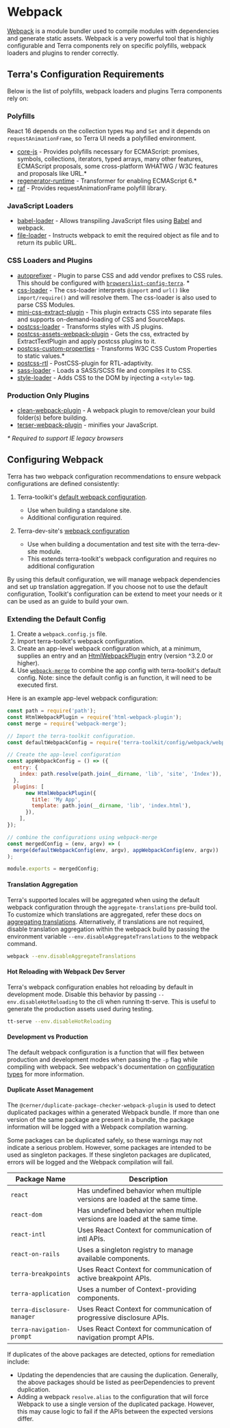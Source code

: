 # Webpack
[Webpack](https://webpack.js.org/) is a module bundler used to compile modules with dependencies and generate static assets. Webpack is a very powerful tool that is highly configurable and Terra components rely on specific polyfills, webpack loaders and plugins to render correctly.

## Terra's Configuration Requirements
Below is the list of polyfills, webpack loaders and plugins Terra components rely on:

### Polyfills
React 16 depends on the collection types ``Map`` and ``Set`` and it depends on ``requestAnimationFrame``, so Terra UI needs a polyfilled environment.
- [core-js](https://github.com/zloirock/core-js) - Provides polyfills necessary for ECMAScript: promises, symbols, collections, iterators, typed arrays, many other features, ECMAScript proposals, some cross-platform WHATWG / W3C features and proposals like URL.\*
- [regenerator-runtime](https://github.com/facebook/regenerator/tree/master/packages/regenerator-runtime) - Transformer for enabling ECMAScript 6.\*
- [raf](https://github.com/chrisdickinson/raf) - Provides requestAnimationFrame polyfill library.

### JavaScript Loaders
- [babel-loader](https://webpack.js.org/loaders/babel-loader/) - Allows transpiling JavaScript files using [Babel](https://github.com/babel/babel) and webpack.
- [file-loader](https://webpack.js.org/loaders/file-loader/) - Instructs webpack to emit the required object as file and to return its public URL.

### CSS Loaders and Plugins
- [autoprefixer](https://github.com/postcss/autoprefixer) - Plugin to parse CSS and add vendor prefixes to CSS rules. This should be configured with [`browserslist-config-terra`](https://github.com/cerner/browserslist-config-terra). \*
- [css-loader](https://webpack.js.org/loaders/css-loader/) - The css-loader interprets ``@import`` and ``url()`` like ``import/require()`` and will resolve them. The css-loader is also used to parse CSS Modules.
- [mini-css-extract-plugin](https://github.com/webpack-contrib/mini-css-extract-plugin) - This plugin extracts CSS into separate files and supports on-demand-loading of CSS and SourceMaps.
- [postcss-loader](https://webpack.js.org/loaders/postcss-loader/) - Transforms styles with JS plugins.
- [postcss-assets-webpack-plugin](https://github.com/klimashkin/postcss-assets-webpack-plugin#apply-postcss-plugins-to-webpack-css-asset) - Gets the css, extracted by ExtractTextPlugin and apply postcss plugins to it.
- [postcss-custom-properties](https://github.com/postcss/postcss-custom-properties) - Transforms W3C CSS Custom Properties to static values.\*
- [postcss-rtl](https://github.com/vkalinichev/postcss-rtl) - PostCSS-plugin for RTL-adaptivity.
- [sass-loader](https://webpack.js.org/loaders/sass-loader/) - Loads a SASS/SCSS file and compiles it to CSS.
- [style-loader](https://webpack.js.org/loaders/style-loader/) - Adds CSS to the DOM by injecting a ``<style>`` tag.

### Production Only Plugins
- [clean-webpack-plugin](https://github.com/johnagan/clean-webpack-plugin) -
A webpack plugin to remove/clean your build folder(s) before building.
- [terser-webpack-plugin](https://webpack.js.org/plugins/terser-webpack-plugin/) - minifies your JavaScript.

_\* Required to support IE legacy browsers_

## Configuring Webpack
Terra has two webpack configuration recommendations to ensure webpack configurations are defined consistently:

1) Terra-toolkit's [default webpack configuration](https://github.com/cerner/terra-toolkit/blob/master/config/webpack/webpack.config.js).
    - Use when building a standalone site.
    - Additional configuration required.

2) Terra-dev-site's [webpack configuration](https://github.com/cerner/terra-toolkit/blob/master/config/webpack/webpack.config.js)
    - Use when building a documentation and test site with the terra-dev-site module.
    - This extends terra-toolkit's webpack configuration and requires no additional configuration

By using this default configuration, we will manage webpack dependencies and set up translation aggregation. If you choose not to use the default configuration, Toolkit's configuration can  be extend to meet your needs or it can be used as an guide to build your own.

### Extending the Default Config
1. Create a `webpack.config.js` file.
2. Import terra-toolkit's webpack configuration.
3. Create an app-level webpack configuration which, at a minimum, supplies an entry and an [HtmlWebpackPlugin](https://github.com/jantimon/html-webpack-plugin) entry (version ^3.2.0 or higher).
4. Use [`webpack-merge`](https://github.com/survivejs/webpack-merge) to combine the app config with terra-toolkit's default config. Note: since the default config is an function, it will need to be executed first.

Here is an example app-level webpack configuration:
```javascript
const path = require('path');
const HtmlWebpackPlugin = require('html-webpack-plugin');
const merge = require('webpack-merge');

// Import the terra-toolkit configuration.
const defaultWebpackConfig = require('terra-toolkit/config/webpack/webpack.config');

// Create the app-level configuration
const appWebpackConfig = () => ({
  entry: {
    index: path.resolve(path.join(__dirname, 'lib', 'site', 'Index')),
  },
  plugins: [
      new HtmlWebpackPlugin({
        title: 'My App',
        template: path.join(__dirname, 'lib', 'index.html'),
      }),
    ],
});

// combine the configurations using webpack-merge
const mergedConfig = (env, argv) => (
  merge(defaultWebpackConfig(env, argv), appWebpackConfig(env, argv))
);

module.exports = mergedConfig;
```

#### Translation Aggregation
Terra's supported locales will be aggregated when using the default webpack configuration through the `aggregate-translations` pre-build tool. To customize which translations are aggregated, refer these docs on [aggregating translations](https://github.com/cerner/terra-aggregate-translations#terrai18nconfig-example). Alternatively, if translations are not required, disable translation aggregation within the webpack build by passing the environment variable `--env.disableAggregateTranslations` to the webpack command.

```bash
webpack --env.disableAggregateTranslations
```

#### Hot Reloading with Webpack Dev Server
Terra's webpack configuration enables hot reloading by default in development mode. Disable this behavior by passing `--env.disableHotReloading` to the cli when running tt-serve. This is useful to generate the production assets used during testing.

```bash
tt-serve --env.disableHotReloading
```

#### Development vs Production
The default webpack configuration is a function that will flex between production and development modes when passing the `-p` flag while compiling with webpack. See webpack's documentation on [configuration types](https://webpack.js.org/configuration/configuration-types/) for more information.

#### Duplicate Asset Management

The `@cerner/duplicate-package-checker-webpack-plugin` is used to detect duplicated packages within a generated Webpack bundle. If more than one version of the same package are present in a bundle, the package information will be logged with a Webpack compilation warning.

Some packages can be duplicated safely, so these warnings may not indicate a serious problem. However, some packages are intended to be used as singleton packages. If these singleton packages are duplicated, errors will be logged and the Webpack compilation will fail.

|Package Name|Description|
|---|---|
|`react`|Has undefined behavior when multiple versions are loaded at the same time.|
|`react-dom`|Has undefined behavior when multiple versions are loaded at the same time.|
|`react-intl`|Uses React Context for communication of intl APIs.|
|`react-on-rails`|Uses a singleton registry to manage available components.|
|`terra-breakpoints`|Uses React Context for communication of active breakpoint APIs.|
|`terra-application`|Uses a number of Context-providing components.|
|`terra-disclosure-manager`|Uses React Context for communication of progressive disclosure APIs.|
|`terra-navigation-prompt`|Uses React Context for communication of navigation prompt APIs.|

If duplicates of the above packages are detected, options for remediation include:

- Updating the dependencies that are causing the duplication. Generally, the above packages should be listed as peerDependencies to prevent duplication.
- Adding a webpack `resolve.alias` to the configuration that will force Webpack to use a single version of the duplicated package. However, this may cause logic to fail if the APIs between the expected versions differ.
